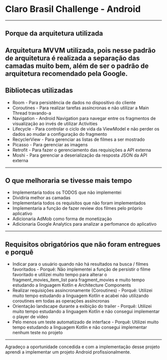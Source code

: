 Claro Brasil Challenge - Android
===================

----------

Porque da arquitetura utilizada
-------------

Arquitetura MVVM utilizada, pois nesse padrão de arquitetura é realizada a separação das camadas muito bem, além de ser o padrão de arquitetura recomendado pela Google.
----------

Bibliotecas utilizadas
-------------
- Room - Para persistência de dados no dispositivo do cliente
- Coroutines - Para realizar tarefas assíncronas e não utilizar a Main Thread travando-a
- Navigation - Android Navigation para navegar entre os fragmentos de visualização ao invés de utilizar Activities
- Lifecycle - Para controlar o ciclo de vida da ViewModel e não perder os dados ao mudar a configuração do fragmento
- RecyclerView - Para gerenciar as listas de filmes a ser mostrado
- Picasso - Para gerenciar as imagens
- Retrofit - Para fazer o gerenciamento das requisições a API externa
- Moshi - Para gerenciar a deserialização da resposta JSON da API externa

-------------

O que melhoraria se tivesse mais tempo
-------------
- Implementaria todos os TODOS que não implementei
- Dividiria melhor as camadas
- Implementaria todos os requisitos que não foram implementados
- Implementaria a função de fazer review dos filmes pelo próprio aplicativo
- Adicionaria AdMob como forma de monetização
- Adicionaria Google Analytics para analizar a perfomance do aplicativo

--------------
Requisitos obrigatórios que não foram entregues e porquê
--------------
- Indicar para o usuário quando não há resultados na busca / filmes favoritados - Porquê: Não implementei a função de persistir o filme favoritado e utilizei muito tempo para alterar o fragment_movies_item_list para fragment_movies e muito tempo estudando a linguagem Kotlin e Architecture Components
- Realizar requisições assíncronamente (Coroutines) - Porquê: Utilizei muito tempo estudando a linguagem Kotlin e acabei não utilizando coroutines em todas as operações assíncronas
- Orientação landscape durante a exibição do trailer - Porquê:  Utilizei muito tempo estudando a linguagem Kotlin e não consegui implementar o player de vídeo
- Pelo menos um teste automatizado de interface - Porquê: Utilizei muito tempo estudando a linguagem Kotlin e não consegui implementar nenhum teste no projeto

----------------
Agradeço a oportunidade concedida e com a implementação desse projeto aprendi a implementar um projeto Android profissionalmente.